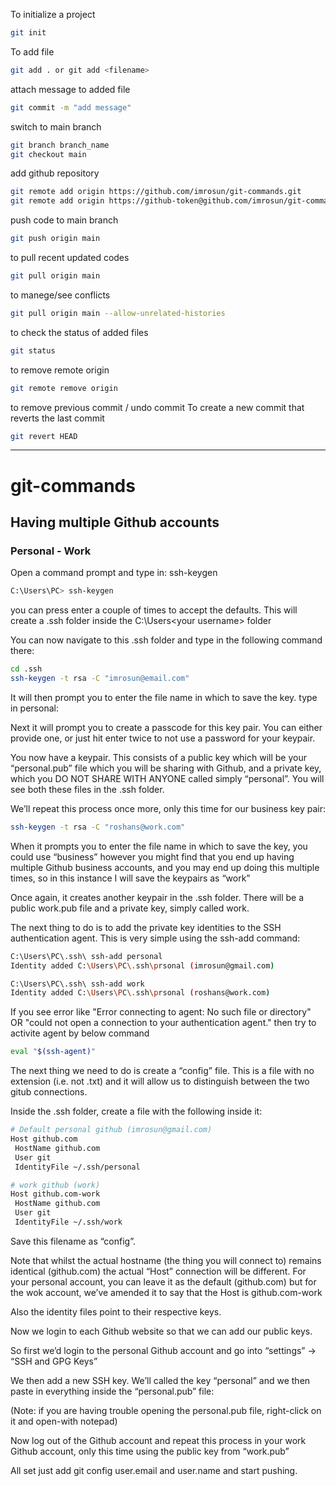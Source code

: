 To initialize a project 
```bash
git init
```

To add file
```bash
git add . or git add <filename>
```

attach message to added file
```bash
git commit -m "add message"
```

switch to main branch
```bash
git branch branch_name
git checkout main
```

add github repository
```bash
git remote add origin https://github.com/imrosun/git-commands.git
git remote add origin https://github-token@github.com/imrosun/git-commands.git
```

push code to main branch
```bash
git push origin main
```

to pull recent updated codes
```bash
git pull origin main
```

to manege/see conflicts
```bash
git pull origin main --allow-unrelated-histories
```

to check the status of added files
```bash
git status
```

to remove remote origin 
```bash
git remote remove origin
```

to remove previous commit / undo commit 
To create a new commit that reverts the last commit  
```bash
git revert HEAD
```

---------------------------------------------------
# git-commands

## Having multiple Github accounts
### Personal - Work

Open a command prompt and type in: ssh-keygen
```bash
C:\Users\PC> ssh-keygen
```
you can press enter a couple of times to accept the defaults. This will create a .ssh folder inside the C:\Users\<your username> folder

You can now navigate to this .ssh folder and type in the following command there:
```bash
cd .ssh
ssh-keygen -t rsa -C "imrosun@email.com"
```
It will then prompt you to enter the file name in which to save the key. type in personal:

Next it will prompt you to create a passcode for this key pair. You can either provide one, or just hit enter twice to not use a password for your keypair.

You now have a keypair. This consists of a public key which will be your “personal.pub” file which you will be sharing with Github, and a private key, which you DO NOT SHARE WITH ANYONE called simply “personal”. You will see both these files in the .ssh folder.

We’ll repeat this process once more, only this time for our business key pair:
```bash
ssh-keygen -t rsa -C "roshans@work.com"
```
When it prompts you to enter the file name in which to save the key, you could use “business” however you might find that you end up having multiple Github business accounts, and you may end up doing this multiple times, so in this instance I will save the keypairs as “work”

Once again, it creates another keypair in the .ssh folder. There will be a public work.pub file and a private key, simply called work.

The next thing to do is to add the private key identities to the SSH authentication agent. This is very simple using the ssh-add command:
```bash
C:\Users\PC\.ssh\ ssh-add personal
Identity added C:\Users\PC\.ssh\prsonal (imrosun@gmail.com)

C:\Users\PC\.ssh\ ssh-add work
Identity added C:\Users\PC\.ssh\prsonal (roshans@work.com)
```
If you see error like 
"Error connecting to agent: No such file or directory" 
OR
"could not open a connection to your authentication agent."
then try to activite agent by below command
```bash
eval "$(ssh-agent)"
```

The next thing we need to do is create a “config” file. This is a file with no extension (i.e. not .txt) and it will allow us to distinguish between the two gitub connections.

Inside the .ssh folder, create a file with the following inside it:
```bash
# Default personal github (imrosun@gmail.com)
Host github.com
 HostName github.com
 User git
 IdentityFile ~/.ssh/personal

# work github (work)
Host github.com-work
 HostName github.com
 User git
 IdentityFile ~/.ssh/work
```
Save this filename as “config”.

Note that whilst the actual hostname (the thing you will connect to) remains identical (github.com) the actual “Host” connection will be different. For your personal account, you can leave it as the default (github.com) but for the wok account, we’ve amended it to say that the Host is github.com-work

Also the identity files point to their respective keys.

Now we login to each Github website so that we can add our public keys.

So first we’d login to the personal Github account and go into “settings” -> “SSH and GPG Keys”

We then add a new SSH key. We’ll called the key “personal” and we then paste in everything inside the “personal.pub” file:

(Note: if you are having trouble opening the personal.pub file, right-click on it and open-with notepad)

Now log out of the Github account and repeat this process in your work Github account, only this time using the public key from “work.pub”

All set just add git config user.email and user.name and start pushing.
